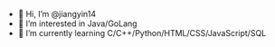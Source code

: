 - 👋 Hi, I’m @jiangyin14
- 👀 I’m interested in Java/GoLang
- 🌱 I’m currently learning C/C++/Python/HTML/CSS/JavaScript/SQL

<!---
jiangyin14/jiangyin14 is a ✨ special ✨ repository because its `README.md` (this file) appears on your GitHub profile.
You can click the Preview link to take a look at your changes.
--->
